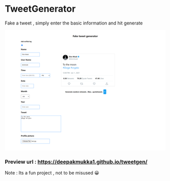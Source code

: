 # TweetGenerator

Fake a tweet , simply enter the basic information and hit generate

![](https://github.com/Deepakmukka1/tweetgen/blob/master/screencapture-deepakmukka1-github-io-tweetgen-2021-05-17-11_40_46.png)

### Preview url : https://deepakmukka1.github.io/tweetgen/

Note : Its a fun project , not to be misused 😀
